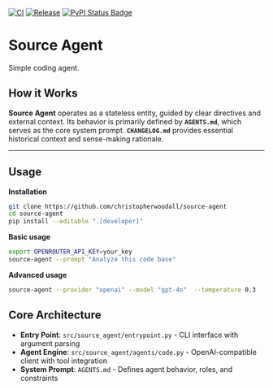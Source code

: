 <p align="center">

[![CI][ci-badge]][ci-url]
[![Release][release-badge]][release-url]
[![PyPI Status Badge][pypi-badge]][pypi-url]

</p>

[ci-badge]: https://github.com/christopherwoodall/source-agent/actions/workflows/lint.yaml/badge.svg?branch=main
[ci-url]: https://github.com/christopherwoodall/source-agent/actions/workflows/lint.yml
[pypi-badge]: https://badge.fury.io/py/source-agent.svg
[pypi-url]: https://pypi.org/project/source-agent/
[release-badge]: https://github.com/christopherwoodall/source-agent/actions/workflows/release.yml/badge.svg
[release-url]: https://github.com/christopherwoodall/source-agent/actions/workflows/release.yml

# Source Agent
Simple coding agent.

## How it Works
**Source Agent** operates as a stateless entity, guided by clear directives and external context. Its behavior is primarily defined by **`AGENTS.md`**, which serves as the core system prompt. **`CHANGELOG.md`** provides essential historical context and sense-making rationale. 

---

## Usage
**Installation**
```bash
git clone https://github.com/christopherwoodall/source-agent
cd source-agent
pip install --editable ".[developer]"
```

**Basic usage**
```bash
export OPENROUTER_API_KEY=your_key
source-agent --prompt "Analyze this code base"
```

**Advanced usage**
```bash
source-agent --provider "openai" --model "gpt-4o"  --temperature 0.3
```

## Core Architecture
- **Entry Point**: `src/source_agent/entrypoint.py` - CLI interface with argument parsing
- **Agent Engine**: `src/source_agent/agents/code.py` - OpenAI-compatible client with tool integration
- **System Prompt**: `AGENTS.md` - Defines agent behavior, roles, and constraints
